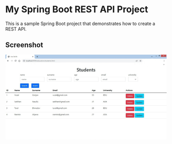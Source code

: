# My Spring Boot REST API Project

This is a sample Spring Boot project that demonstrates how to create a REST API.

## Screenshot

![Project Screenshot](src/main/resources/images/students.jpg)





